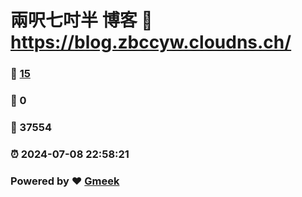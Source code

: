 # 兩呎七吋半 博客 :link: https://blog.zbccyw.cloudns.ch/ 
### :page_facing_up: [15](https://blog.zbccyw.cloudns.ch//tag.html) 
### :speech_balloon: 0 
### :hibiscus: 37554 
### :alarm_clock: 2024-07-08 22:58:21 
### Powered by :heart: [Gmeek](https://github.com/Meekdai/Gmeek)
